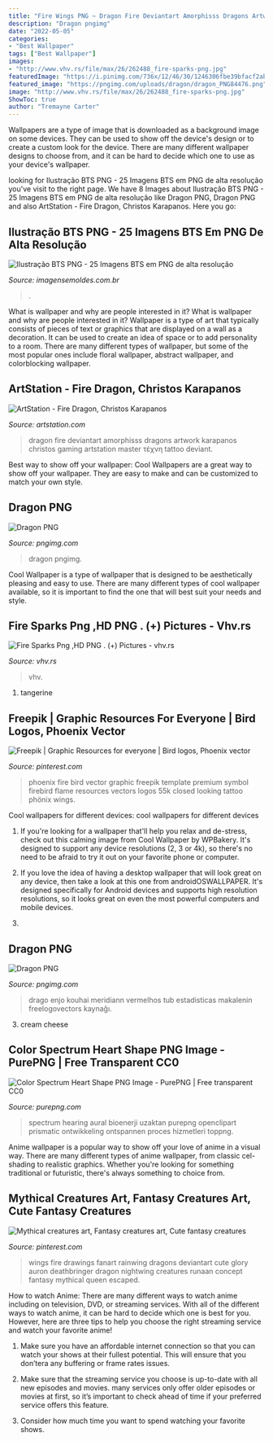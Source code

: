 ```yaml
---
title: "Fire Wings PNG ~ Dragon Fire Deviantart Amorphisss Dragons Artwork Karapanos Christos Gaming Artstation Master τέχνη Tattoo Deviant"
description: "Dragon pngimg"
date: "2022-05-05"
categories:
- "Best Wallpaper"
tags: ["Best Wallpaper"]
images:
- "http://www.vhv.rs/file/max/26/262488_fire-sparks-png.jpg"
featuredImage: "https://i.pinimg.com/736x/12/46/30/1246306fbe39bfacf2ab1c59d980fd66--games-wings-of-fire.jpg"
featured_image: "https://pngimg.com/uploads/dragon/dragon_PNG84476.png"
image: "http://www.vhv.rs/file/max/26/262488_fire-sparks-png.jpg"
ShowToc: true
author: "Tremayne Carter"
---
```



Wallpapers are a type of image that is downloaded as a background image on some devices. They can be used to show off the device's design or to create a custom look for the device. There are many different wallpaper designs to choose from, and it can be hard to decide which one to use as your device's wallpaper.

	

		
looking for Ilustração BTS PNG - 25 Imagens BTS em PNG de alta resolução you've visit to the right page. We have 8 Images about Ilustração BTS PNG - 25 Imagens BTS em PNG de alta resolução like Dragon PNG, Dragon PNG and also ArtStation - Fire Dragon, Christos Karapanos. Here you go:
		
    
## Ilustração BTS PNG - 25 Imagens BTS Em PNG De Alta Resolução

<img loading=lazy src="https://imagensemoldes.com.br/wp-content/uploads/2020/09/Ilustração-BTS-PNG.png" onerror="this.onerror=null;this.src='https://tse1.mm.bing.net/th?id=OIP.n3ow5xUcyNB-F2mWz1oHggHaIt&amp;pid=15.1';" alt="Ilustração BTS PNG - 25 Imagens BTS em PNG de alta resolução">

_Source: imagensemoldes.com.br_

>. 

	

What is wallpaper and why are people interested in it?
What is wallpaper and why are people interested in it?
Wallpaper is a type of art that typically consists of pieces of text or graphics that are displayed on a wall as a decoration. It can be used to create an idea of space or to add personality to a room. There are many different types of wallpaper, but some of the most popular ones include floral wallpaper, abstract wallpaper, and colorblocking wallpaper.

    
## ArtStation - Fire Dragon, Christos Karapanos

<img loading=lazy src="https://cdnb.artstation.com/p/assets/images/images/006/779/215/large/christos-karapanos-fire-dragon.jpg?1501177217" onerror="this.onerror=null;this.src='https://tse2.mm.bing.net/th?id=OIP.zu0suk9AojgwWWjJMEbBrAHaKf&amp;pid=15.1';" alt="ArtStation - Fire Dragon, Christos Karapanos">

_Source: artstation.com_

>dragon fire deviantart amorphisss dragons artwork karapanos christos gaming artstation master τέχνη tattoo deviant. 

	

Best way to show off your wallpaper:
Cool Wallpapers are a great way to show off your wallpaper. They are easy to make and can be customized to match your own style.

    
## Dragon PNG

<img loading=lazy src="https://pngimg.com/uploads/dragon/dragon_PNG84507.png" onerror="this.onerror=null;this.src='https://tse4.mm.bing.net/th?id=OIP.mQ9np5gGsn0tj90KlTypwwHaLJ&amp;pid=15.1';" alt="Dragon PNG">

_Source: pngimg.com_

>dragon pngimg. 

	

Cool Wallpaper is a type of wallpaper that is designed to be aesthetically pleasing and easy to use. There are many different types of cool wallpaper available, so it is important to find the one that will best suit your needs and style.

    
## Fire Sparks Png ,HD PNG . (+) Pictures - Vhv.rs

<img loading=lazy src="http://www.vhv.rs/file/max/26/262488_fire-sparks-png.jpg" onerror="this.onerror=null;this.src='https://tse2.mm.bing.net/th?id=OIP.X4i0fR3Vhq6novRaD9TSjwHaEK&amp;pid=15.1';" alt="Fire Sparks Png ,HD PNG . (+) Pictures - vhv.rs">

_Source: vhv.rs_

>vhv. 

	

1. tangerine 

    
## Freepik | Graphic Resources For Everyone | Bird Logos, Phoenix Vector

<img loading=lazy src="https://i.pinimg.com/736x/9f/0c/e9/9f0ce9483b383a16c800e3d00970d286.jpg" onerror="this.onerror=null;this.src='https://tse1.mm.bing.net/th?id=OIP.fU-2-k9dg_wSXE5dqJ-qbAHaHa&amp;pid=15.1';" alt="Freepik | Graphic Resources for everyone | Bird logos, Phoenix vector">

_Source: pinterest.com_

>phoenix fire bird vector graphic freepik template premium symbol firebird flame resources vectors logos 55k closed looking tattoo phönix wings. 

	

Cool wallpapers for different devices:
cool wallpapers for different devices 

1. If you're looking for a wallpaper that'll help you relax and de-stress, check out this calming image from Cool Wallpaper by WPBakery. It's designed to support any device resolutions (2, 3 or 4k), so there's no need to be afraid to try it out on your favorite phone or computer.

2. If you love the idea of having a desktop wallpaper that will look great on any device, then take a look at this one from androidOSWALLPAPER. It's designed specifically for Android devices and supports high resolution resolutions, so it looks great on even the most powerful computers and mobile devices.

3.

    
## Dragon PNG

<img loading=lazy src="https://pngimg.com/uploads/dragon/dragon_PNG84476.png" onerror="this.onerror=null;this.src='https://tse3.mm.bing.net/th?id=OIP.LnevtzkWBjALelMgCYHYVgHaDZ&amp;pid=15.1';" alt="Dragon PNG">

_Source: pngimg.com_

>drago enjo kouhai meridiann vermelhos tub estadisticas makalenin freelogovectors kaynağı. 

	

3. cream cheese 

    
## Color Spectrum Heart Shape PNG Image - PurePNG | Free Transparent CC0

<img loading=lazy src="https://purepng.com/public/uploads/medium/color-spectrum-heart-shape-cf0.png" onerror="this.onerror=null;this.src='https://tse2.mm.bing.net/th?id=OIP.2a58y7faugXOlEGv5Zbh5QHaG-&amp;pid=15.1';" alt="Color Spectrum Heart Shape PNG Image - PurePNG | Free transparent CC0">

_Source: purepng.com_

>spectrum hearing aural bioenerji uzaktan purepng openclipart prismatic ontwikkeling ontspannen proces hizmetleri toppng. 

	

Anime wallpaper is a popular way to show off your love of anime in a visual way. There are many different types of anime wallpaper, from classic cel-shading to realistic graphics. Whether you're looking for something traditional or futuristic, there's always something to choice from.

    
## Mythical Creatures Art, Fantasy Creatures Art, Cute Fantasy Creatures

<img loading=lazy src="https://i.pinimg.com/736x/12/46/30/1246306fbe39bfacf2ab1c59d980fd66--games-wings-of-fire.jpg" onerror="this.onerror=null;this.src='https://tse1.mm.bing.net/th?id=OIP.v2ziZk1CKwxRb84DEwktHQHaHa&amp;pid=15.1';" alt="Mythical creatures art, Fantasy creatures art, Cute fantasy creatures">

_Source: pinterest.com_

>wings fire drawings fanart rainwing dragons deviantart cute glory auron deathbringer dragon nightwing creatures runaan concept fantasy mythical queen escaped. 

	

How to watch Anime: There are many different ways to watch anime including on television, DVD, or streaming services.
With all of the different ways to watch anime, it can be hard to decide which one is best for you. However, here are three tips to help you choose the right streaming service and watch your favorite anime!
1. Make sure you have an affordable internet connection so that you can watch your shows at their fullest potential. This will ensure that you don’tera any buffering or frame rates issues.

2. Make sure that the streaming service you choose is up-to-date with all new episodes and movies. many services only offer older episodes or movies at first, so it’s important to check ahead of time if your preferred service offers this feature.

3. Consider how much time you want to spend watching your favorite shows.

